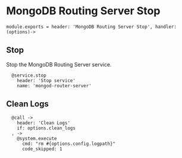 
# MongoDB Routing Server Stop

    module.exports = header: 'MongoDB Routing Server Stop', handler: (options)->

## Stop

Stop the MongoDB Routing Server service.

      @service.stop
        header: 'Stop service'
        name: 'mongod-router-server'

## Clean Logs

      @call ->
        header: 'Clean Logs'
        if: options.clean_logs
      , ->
        @system.execute
          cmd: "rm #{options.config.logpath}"
          code_skipped: 1
